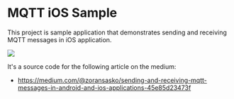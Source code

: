 # MQTT iOS Sample

This project is sample application that demonstrates sending and receiving MQTT messages in iOS application.

![](https://miro.medium.com/max/700/1*13EUunT5bj9Wdo7rNqwXug.gif)

It's a source code for the following article on the medium:

- https://medium.com/@zoransasko/sending-and-receiving-mqtt-messages-in-android-and-ios-applications-45e85d23473f
